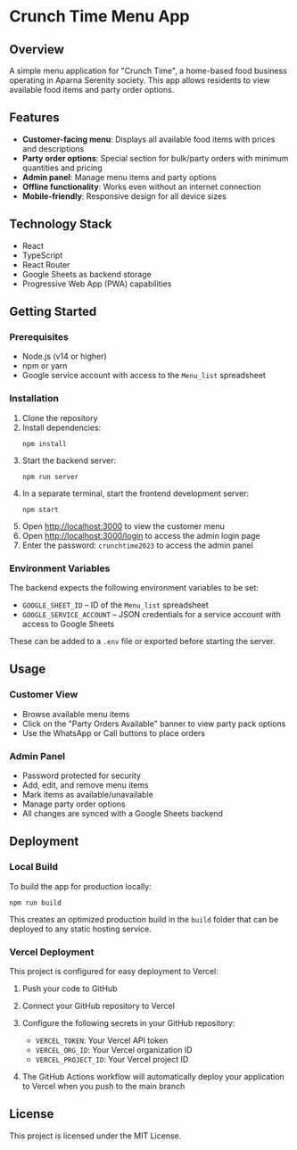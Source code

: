 # Crunch Time Menu App

## Overview
A simple menu application for "Crunch Time", a home-based food business operating in Aparna Serenity society. This app allows residents to view available food items and party order options.

## Features
- **Customer-facing menu**: Displays all available food items with prices and descriptions
- **Party order options**: Special section for bulk/party orders with minimum quantities and pricing
- **Admin panel**: Manage menu items and party options
- **Offline functionality**: Works even without an internet connection
- **Mobile-friendly**: Responsive design for all device sizes

## Technology Stack
- React
- TypeScript
- React Router
- Google Sheets as backend storage
- Progressive Web App (PWA) capabilities

## Getting Started

### Prerequisites
- Node.js (v14 or higher)
- npm or yarn
- Google service account with access to the `Menu_list` spreadsheet

### Installation
1. Clone the repository
2. Install dependencies:
   ```
   npm install
   ```
3. Start the backend server:
   ```
   npm run server
   ```
4. In a separate terminal, start the frontend development server:
   ```
   npm start
   ```
5. Open [http://localhost:3000](http://localhost:3000) to view the customer menu
6. Open [http://localhost:3000/login](http://localhost:3000/login) to access the admin login page
7. Enter the password: `crunchtime2023` to access the admin panel

### Environment Variables

The backend expects the following environment variables to be set:

- `GOOGLE_SHEET_ID` – ID of the `Menu_list` spreadsheet
- `GOOGLE_SERVICE_ACCOUNT` – JSON credentials for a service account with access to Google Sheets

These can be added to a `.env` file or exported before starting the server.

## Usage

### Customer View
- Browse available menu items
- Click on the "Party Orders Available" banner to view party pack options
- Use the WhatsApp or Call buttons to place orders

### Admin Panel
- Password protected for security
- Add, edit, and remove menu items
- Mark items as available/unavailable
- Manage party order options
- All changes are synced with a Google Sheets backend

## Deployment

### Local Build
To build the app for production locally:

```
npm run build
```

This creates an optimized production build in the `build` folder that can be deployed to any static hosting service.

### Vercel Deployment
This project is configured for easy deployment to Vercel:

1. Push your code to GitHub
2. Connect your GitHub repository to Vercel
3. Configure the following secrets in your GitHub repository:
   - `VERCEL_TOKEN`: Your Vercel API token
   - `VERCEL_ORG_ID`: Your Vercel organization ID
   - `VERCEL_PROJECT_ID`: Your Vercel project ID

4. The GitHub Actions workflow will automatically deploy your application to Vercel when you push to the main branch

## License
This project is licensed under the MIT License.